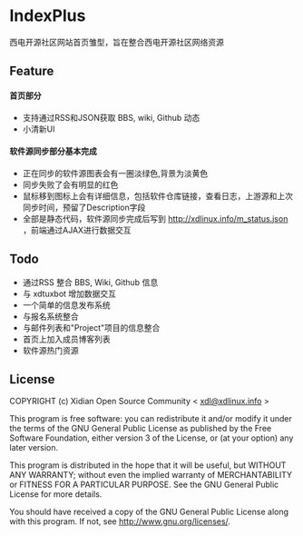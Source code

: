 IndexPlus
====
西电开源社区网站首页雏型，旨在整合西电开源社区网络资源

Feature
---
#### 首页部分
* 支持通过RSS和JSON获取 BBS, wiki, Github 动态
* 小清新UI

#### 软件源同步部分基本完成

* 正在同步的软件源图表会有一圈淡绿色,背景为淡黄色
* 同步失败了会有明显的红色
* 鼠标移到图标上会有详细信息，包括软件仓库链接，查看日志，上游源和上次同步时间，预留了Description字段
* 全部是静态代码，软件源同步完成后写到 http://xdlinux.info/m_status.json ，前端通过AJAX进行数据交互

Todo
---
* 通过RSS 整合 BBS, Wiki, Github 信息
* 与 xdtuxbot 增加数据交互
* 一个简单的信息发布系统
* 与报名系统整合
* 与邮件列表和"Project"项目的信息整合
* 首页上加入成员博客列表
* 软件源热门资源

License
---
COPYRIGHT (c) Xidian Open Source Community < xdl@xdlinux.info >

This program is free software: you can redistribute it and/or modify it under the terms of the GNU General Public License as published by the Free Software Foundation, either version 3 of the License, or (at your option) any later version.

This program is distributed in the hope that it will be useful, but WITHOUT ANY WARRANTY; without even the implied warranty of MERCHANTABILITY or FITNESS FOR A PARTICULAR PURPOSE. See the GNU General Public License for more details.

You should have received a copy of the GNU General Public License along with this program. If not, see http://www.gnu.org/licenses/.

